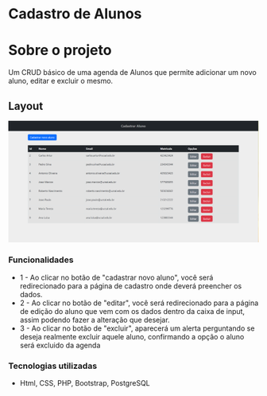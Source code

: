 # Cadastro de Alunos

# Sobre o projeto

Um CRUD básico de uma agenda de Alunos que permite adicionar um novo aluno, editar e excluir o mesmo.

## Layout

![layout 1](https://github.com/CarlosMarques10/cadastroAluno/blob/main/cadastroUsuarios/assets/img/telaPrincipal.png?raw=true)

### Funcionalidades
- 1 - Ao clicar no botão de "cadastrar novo aluno", você será redirecionado para a página de cadastro onde deverá preencher os dados.
- 2 - Ao clicar no botão de "editar", você será redirecionado para a página de edição do aluno que vem com os dados dentro da caixa de input, assim podendo fazer a alteração que desejar.
- 3 - Ao clicar no botão de "excluir", aparecerá um alerta perguntando se deseja realmente excluir aquele aluno, confirmando a opção o aluno será excluido da agenda

### Tecnologias utilizadas
- Html, CSS, PHP, Bootstrap, PostgreSQL
